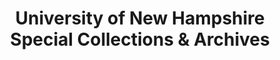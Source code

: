 ---
layout: repo
title: "University of New Hampshire Special Collections & Archives"
id: 5876
permalink: repos/5876/
---